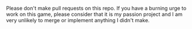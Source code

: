Please don't make pull requests on this repo. 
If you have a burning urge to work on this game, please consider that it is my passion project and I am very unlikely to merge or implement anything I didn't make.
